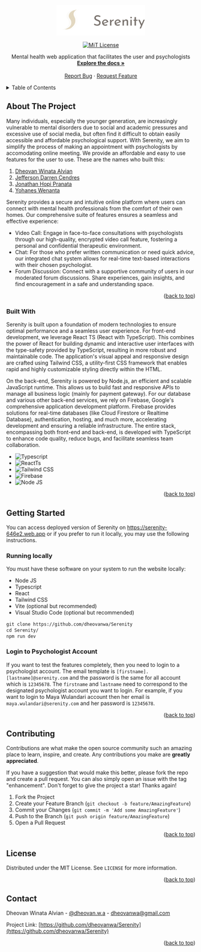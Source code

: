 <a id="readme-top"></a>

<!-- PROJECT LOGO -->
<br />
<div align="center">
  <a href="./src/assets/logo_full.png">
    <img src="./src/assets/logo_full.png" alt="Logo"  height="80">
  </a>

  <br/>
  <!-- <h3 align="center">Serenity</h3> -->

[![MiT License][license-shield]][license-url]

  <p align="center">
    Mental health web application that facilitates the user and psychologists
    <br />
    <a href="https://github.com/dheovanwa/Serenity"><strong>Explore the docs »</strong></a>
    <br />
    <br />
    <a href="https://github.com/dheovanwa/Serenity/issues/new?labels=bug&template=bug-report---.md">Report Bug</a>
    ·
    <a href="https://github.com/dheovanwa/Serenity/issues/new?labels=enhancement&template=feature-request---.md">Request Feature</a>
  </p>
</div>

<!-- TABLE OF CONTENTS -->
<details>
  <summary>Table of Contents</summary>
  <ol>
    <li>
      <a href="#about-the-project">About The Project</a>
      <ul>
        <li><a href="#built-with">Built With</a></li>
      </ul>
    </li>
    <li>
      <a href="#getting-started">Getting Started</a>
      <ul>
        <li><a href="#running-locally">Running Locally</a></li>
        <li><a href="#login-to-psychologist-account">Login to Psychologist Account</a></li>
      </ul>
    </li>
    <li><a href="#contributing">Contributing</a></li>
    <li><a href="#license">License</a></li>
    <li><a href="#contact">Contact</a></li>
  </ol>
</details>

<!-- ABOUT THE PROJECT -->

## About The Project

Many individuals, especially the younger generation, are increasingly vulnerable to mental disorders due to social and academic pressures and excessive use of social media, but often find it difficult to obtain easily accessible and affordable psychological support. With Serenity, we aim to simplify the process of making an appointment with psychologists by accomodating online meeting. We provide an affordable and easy to use features for the user to use. These are the names who built this:

1. [Dheovan Winata Alvian](https://www.linkedin.com/in/dheovan-wa/)
2. [Jefferson Darren Cendres](https://www.linkedin.com/in/jeff-darren-9bb5ba292/)
3. [Jonathan Hopi Pranata](https://www.linkedin.com/in/jonathan-hopi-pranata/)
4. [Yohanes Wenanta](https://www.linkedin.com/in/yohanes-wenanta-2965a01ba/)

Serenity provides a secure and intuitive online platform where users can connect with mental health professionals from the comfort of their own homes. Our comprehensive suite of features ensures a seamless and effective experience:

- Video Call: Engage in face-to-face consultations with psychologists through our high-quality, encrypted video call feature, fostering a personal and confidential therapeutic environment.
- Chat: For those who prefer written communication or need quick advice, our integrated chat system allows for real-time text-based interactions with their chosen psychologist.
- Forum Discussion: Connect with a supportive community of users in our moderated forum discussions. Share experiences, gain insights, and find encouragement in a safe and understanding space.

<p align="right">(<a href="#readme-top">back to top</a>)</p>

### Built With

Serenity is built upon a foundation of modern technologies to ensure optimal performance and a seamless user experience. For front-end development, we leverage React TS (React with TypeScript). This combines the power of React for building dynamic and interactive user interfaces with the type-safety provided by TypeScript, resulting in more robust and maintainable code. The application's visual appeal and responsive design are crafted using Tailwind CSS, a utility-first CSS framework that enables rapid and highly customizable styling directly within the HTML.

On the back-end, Serenity is powered by Node.js, an efficient and scalable JavaScript runtime. This allows us to build fast and responsive APIs to manage all business logic (mainly for payment gateway). For our database and various other back-end services, we rely on Firebase, Google's comprehensive application development platform. Firebase provides solutions for real-time databases (like Cloud Firestore or Realtime Database), authentication, hosting, and much more, accelerating development and ensuring a reliable infrastructure. The entire stack, encompassing both front-end and back-end, is developed with TypeScript to enhance code quality, reduce bugs, and facilitate seamless team collaboration.

- ![Typescript][typescript-shield]
- ![ReactTs][reactts-shield]
- ![Tailwind CSS][tailwindcss-shield]
- ![Firebase][firebase-shield]
- ![Node JS][nodejs-shield]

<p align="right">(<a href="#readme-top">back to top</a>)</p>

<!-- GETTING STARTED -->

## Getting Started

You can access deployed version of Serenity on https://serenity-646e2.web.app or if you prefer to run it locally, you may use the following instructions.

### Running locally

You must have these software on your system to run the website locally:

- Node JS
- Typescript
- React
- Tailwind CSS
- Vite (optional but recommended)
- Visual Studio Code (optional but recommended)

```term
git clone https://github.com/dheovanwa/Serenity
cd Serenity/
npm run dev
```

### Login to Psychologist Account

If you want to test the features completely, then you need to login to a psychologist account. The email template is `[firstname].[lastname]@serenity.com` and the password is the same for all account which is `12345678`. The `firstname` and `lastname` need to correspond to the designated psychologist account you want to login. For example, if you want to login to Maya Wulandari account then her email is `maya.wulandari@serenity.com` and her password is `12345678`.

<p align="right">(<a href="#readme-top">back to top</a>)</p>
<!-- CONTRIBUTING -->

## Contributing

Contributions are what make the open source community such an amazing place to learn, inspire, and create. Any contributions you make are **greatly appreciated**.

If you have a suggestion that would make this better, please fork the repo and create a pull request. You can also simply open an issue with the tag "enhancement".
Don't forget to give the project a star! Thanks again!

1. Fork the Project
2. Create your Feature Branch (`git checkout -b feature/AmazingFeature`)
3. Commit your Changes (`git commit -m 'Add some AmazingFeature'`)
4. Push to the Branch (`git push origin feature/AmazingFeature`)
5. Open a Pull Request

<p align="right">(<a href="#readme-top">back to top</a>)</p>

<!-- LICENSE -->

## License

Distributed under the MIT License. See `LICENSE` for more information.

<p align="right">(<a href="#readme-top">back to top</a>)</p>

<!-- CONTACT -->

## Contact

Dheovan Winata Alvian - [@dheovan.w.a](https://www.instagram.com/dheovan.w.a/) - dheovanwa@gmail.com

Project Link: [https://github.com/dheovanwa/Serenity](https://github.com/dheovanwa/Serenity)

<p align="right">(<a href="#readme-top">back to top</a>)</p>

<!-- MARKDOWN LINKS & IMAGES -->

[license-shield]: https://img.shields.io/badge/License-MIT-yellow.svg?style=for-the-badge
[license-url]: https://github.com/dheovanwa/Serenity/blob/main/LICENSE
[reactts-shield]: https://img.shields.io/badge/-React%20TS-61DAFB?logo=react&logoColor=white&style=for-the-badge
[tailwindcss-shield]: https://img.shields.io/badge/Tailwind_CSS-grey?style=for-the-badge&logo=tailwind-css&logoColor=38B2AC
[typescript-shield]: https://img.shields.io/badge/TypeScript-3178C6?style=for-the-badge&logo=typescript&logoColor=white
[firebase-shield]: https://img.shields.io/badge/firebase-ffca28?style=for-the-badge&logo=firebase&logoColor=black
[nodejs-shield]: https://img.shields.io/badge/node.js-339933?style=for-the-badge&logo=Node.js&logoColor=white

